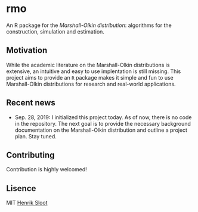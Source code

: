 # rmo
An R package for the *Marshall-Olkin distribution*: algorithms for the construction, simulation and estimation.

## Motivation

While the academic literature on the Marshall-Olkin distributions is extensive, an intuitive and easy to use implentation is still missing. This project aims to provide an `R` package makes it simple and fun to use Marshall-Olkin distributions for research and real-world applications.


## Recent news

- Sep. 28, 2019: I initialized this project today. As of now, there is no code in the repository. The next goal is to provide the necessary background documentation on the Marshall-Olkin distribution and outline a project plan. Stay tuned.


## Contributing

Contribution is highly welcomed! 

## Lisence

MIT [Henrik Sloot]()
